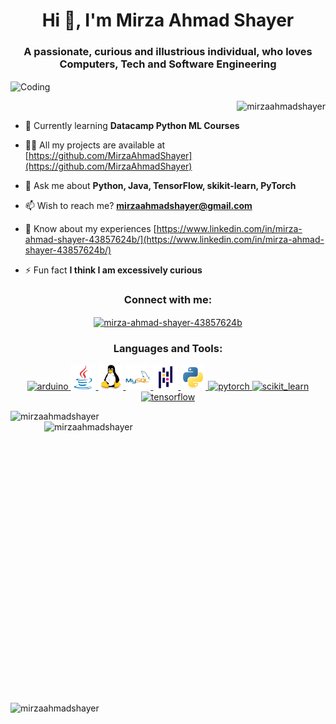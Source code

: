 <h1 align="center">Hi 👋, I'm Mirza Ahmad Shayer</h1>
<h3 align="center">A passionate, curious and illustrious individual, who loves Computers, Tech and Software Engineering</h3>
<img align="center" alt="Coding" height="400" width="500" src="https://media.tenor.com/2uyENRmiUt0AAAAC/coding.gif">

<p align="right"> <img src="https://komarev.com/ghpvc/?username=mirzaahmadshayer&label=Profile%20views&color=0e75b6&style=flat" alt="mirzaahmadshayer" /> </p>

- 🌱 Currently learning **Datacamp Python ML Courses**

- 👨‍💻 All my projects are available at [https://github.com/MirzaAhmadShayer](https://github.com/MirzaAhmadShayer)

- 💬 Ask me about **Python, Java, TensorFlow, skikit-learn, PyTorch**

- 📫 Wish to reach me? **mirzaahmadshayer@gmail.com**

- 📄 Know about my experiences [https://www.linkedin.com/in/mirza-ahmad-shayer-43857624b/](https://www.linkedin.com/in/mirza-ahmad-shayer-43857624b/)

- ⚡ Fun fact **I think I am excessively curious**

<h3 align="center">Connect with me:</h3>
<p align="center">
<a href="https://linkedin.com/in/mirza-ahmad-shayer-43857624b" target="blank"><img align="center" src="https://raw.githubusercontent.com/rahuldkjain/github-profile-readme-generator/master/src/images/icons/Social/linked-in-alt.svg" alt="mirza-ahmad-shayer-43857624b" height="30" width="40" /></a>
</p>

<h3 align="center">Languages and Tools:</h3>
<p align="center"> <a href="https://www.arduino.cc/" target="_blank" rel="noreferrer"> <img src="https://cdn.worldvectorlogo.com/logos/arduino-1.svg" alt="arduino" width="40" height="40"/> </a> <a href="https://www.java.com" target="_blank" rel="noreferrer"> <img src="https://raw.githubusercontent.com/devicons/devicon/master/icons/java/java-original.svg" alt="java" width="40" height="40"/> </a> <a href="https://www.linux.org/" target="_blank" rel="noreferrer"> <img src="https://raw.githubusercontent.com/devicons/devicon/master/icons/linux/linux-original.svg" alt="linux" width="40" height="40"/> </a> <a href="https://www.mysql.com/" target="_blank" rel="noreferrer"> <img src="https://raw.githubusercontent.com/devicons/devicon/master/icons/mysql/mysql-original-wordmark.svg" alt="mysql" width="40" height="40"/> </a> <a href="https://pandas.pydata.org/" target="_blank" rel="noreferrer"> <img src="https://raw.githubusercontent.com/devicons/devicon/2ae2a900d2f041da66e950e4d48052658d850630/icons/pandas/pandas-original.svg" alt="pandas" width="40" height="40"/> </a> <a href="https://www.python.org" target="_blank" rel="noreferrer"> <img src="https://raw.githubusercontent.com/devicons/devicon/master/icons/python/python-original.svg" alt="python" width="40" height="40"/> </a> <a href="https://pytorch.org/" target="_blank" rel="noreferrer"> <img src="https://www.vectorlogo.zone/logos/pytorch/pytorch-icon.svg" alt="pytorch" width="40" height="40"/> </a> <a href="https://scikit-learn.org/" target="_blank" rel="noreferrer"> <img src="https://upload.wikimedia.org/wikipedia/commons/0/05/Scikit_learn_logo_small.svg" alt="scikit_learn" width="40" height="40"/> </a> <a href="https://www.tensorflow.org" target="_blank" rel="noreferrer"> <img src="https://www.vectorlogo.zone/logos/tensorflow/tensorflow-icon.svg" alt="tensorflow" width="40" height="40"/> </a> </p>

<p><img align="left" src="https://github-readme-stats.vercel.app/api/top-langs?username=mirzaahmadshayer&show_icons=true&locale=en&layout=compact" alt="mirzaahmadshayer" /></p>

<p>&nbsp;<img align="right" height="450" width="450" src="https://github-readme-stats.vercel.app/api?username=mirzaahmadshayer&show_icons=true&locale=en" alt="mirzaahmadshayer" /></p>

<p><img align="left" height="400" width="400" src="https://github-readme-streak-stats.herokuapp.com/?user=mirzaahmadshayer&" alt="mirzaahmadshayer" /></p>

